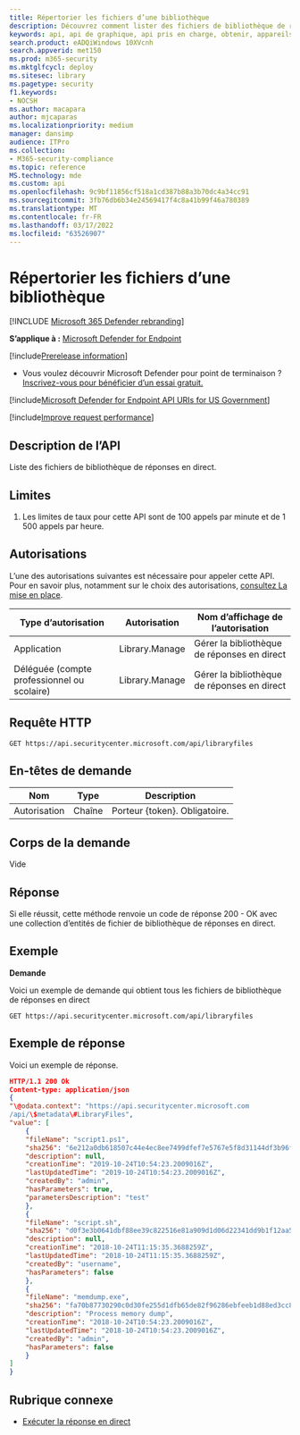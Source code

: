 ```yaml
---
title: Répertorier les fichiers d’une bibliothèque
description: Découvrez comment lister des fichiers de bibliothèque de réponses en direct.
keywords: api, api de graphique, api pris en charge, obtenir, appareils
search.product: eADQiWindows 10XVcnh
search.appverid: met150
ms.prod: m365-security
ms.mktglfcycl: deploy
ms.sitesec: library
ms.pagetype: security
f1.keywords:
- NOCSH
ms.author: macapara
author: mjcaparas
ms.localizationpriority: medium
manager: dansimp
audience: ITPro
ms.collection:
- M365-security-compliance
ms.topic: reference
MS.technology: mde
ms.custom: api
ms.openlocfilehash: 9c9bf11856cf518a1cd387b88a3b70dc4a34cc91
ms.sourcegitcommit: 3fb76db6b34e24569417f4c8a41b99f46a780389
ms.translationtype: MT
ms.contentlocale: fr-FR
ms.lasthandoff: 03/17/2022
ms.locfileid: "63526907"
---
```

#  <a name="list-library-files"></a>Répertorier les fichiers d’une bibliothèque 

[!INCLUDE [Microsoft 365 Defender rebranding](../../includes/microsoft-defender.md)]

**S’applique à :** [Microsoft Defender for Endpoint](https://go.microsoft.com/fwlink/?linkid=2154037)

[!include[Prerelease information](../../includes/prerelease.md)]

- Vous voulez découvrir Microsoft Defender pour point de terminaison ? [Inscrivez-vous pour bénéficier d’un essai gratuit.](https://www.microsoft.com/microsoft-365/windows/microsoft-defender-atp?ocid=docs-wdatp-exposedapis-abovefoldlink) 

[!include[Microsoft Defender for Endpoint API URIs for US Government](../../includes/microsoft-defender-api-usgov.md)]

[!include[Improve request performance](../../includes/improve-request-performance.md)]

## <a name="api-description"></a>Description de l’API

Liste des fichiers de bibliothèque de réponses en direct.

## <a name="limitations"></a>Limites

1.  Les limites de taux pour cette API sont de 100 appels par minute et de 1 500 appels par heure.

## <a name="permissions"></a>Autorisations

L’une des autorisations suivantes est nécessaire pour appeler cette API. Pour en savoir plus, notamment sur le choix des autorisations, [consultez La mise en place](apis-intro.md).

|Type d’autorisation                       |      Autorisation          |  Nom d’affichage de l’autorisation | 
|-----------------|--------|---------------------------|  
| Application                        | Library.Manage | Gérer la bibliothèque de réponses en direct |
| Déléguée (compte professionnel ou scolaire) | Library.Manage | Gérer la bibliothèque de réponses en direct |

## <a name="http-request"></a>Requête HTTP

```HTTP
GET https://api.securitycenter.microsoft.com/api/libraryfiles
```

## <a name="request-headers"></a>En-têtes de demande

| Nom         |      Type                     | Description
|-----------------|--------|---------------------------|
| Autorisation   | Chaîne | Porteur {token}. Obligatoire. |

## <a name="request-body"></a>Corps de la demande
Vide

## <a name="response"></a>Réponse 
Si elle réussit, cette méthode renvoie un code de réponse 200 - OK avec une collection d’entités de fichier de bibliothèque de réponses en direct.

## <a name="example"></a>Exemple

**Demande**

Voici un exemple de demande qui obtient tous les fichiers de bibliothèque de réponses en direct

```HTTP
GET https://api.securitycenter.microsoft.com/api/libraryfiles
```

## <a name="response-example"></a>Exemple de réponse

Voici un exemple de réponse.

```JSON
HTTP/1.1 200 Ok
Content-type: application/json
{
"\@odata.context": "https://api.securitycenter.microsoft.com
/api/\$metadata\#LibraryFiles",
"value": [
    {
    "fileName": "script1.ps1",
    "sha256": "6e212a0db618507c44e4ec8ee7499dfef7e5767e5f8d31144df3b96fd1145caf",
    "description": null,
    "creationTime": "2019-10-24T10:54:23.2009016Z",
    "lastUpdatedTime": "2019-10-24T10:54:23.2009016Z",
    "createdBy": "admin",
    "hasParameters": true,
    "parametersDescription": "test"
    },
    {
    "fileName": "script.sh",
    "sha256": "d0f3e3b0641dbf88ee39c822516e81a909d1d06d22341dd9b1f12aa5e5c027a2",
    "description": null,
    "creationTime": "2018-10-24T11:15:35.3688259Z",
    "lastUpdatedTime": "2018-10-24T11:15:35.3688259Z",
    "createdBy": "username",
    "hasParameters": false
    },
    {
    "fileName": "memdump.exe",
    "sha256": "fa70b87730290c0d30fe255d1dfb65de82f96286ebfeeb1d88ed3cc831329825",
    "description": "Process memory dump",
    "creationTime": "2018-10-24T10:54:23.2009016Z",
    "lastUpdatedTime": "2018-10-24T10:54:23.2009016Z",
    "createdBy": "admin",
    "hasParameters": false
    }
]
}
```


## <a name="related-topic"></a>Rubrique connexe
- [Exécuter la réponse en direct](run-live-response.md) 